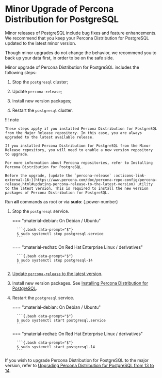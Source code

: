 # Minor Upgrade of Percona Distribution for PostgreSQL

Minor releases of PostgreSQL include bug fixes and feature enhancements. We recommend that you keep your Percona Distribution for PostgreSQL updated to the latest minor version.

Though minor upgrades do not change the behavior, we recommend you to back up your data first, in order to be on the safe side.

Minor upgrade of Percona Distribution for PostgreSQL includes the following steps:


1. Stop the `postgresql` cluster;

2. Update `percona-release`;

3. Install new version packages;

4. Restart the `postgresql` cluster.

!!! note

    These steps apply if you installed Percona Distribution for PostgreSQL from the Major Release repository. In this case, you are always upgraded to the latest available release.

    If you installed Percona Distribution for PostgreSQL from the Minor Release repository, you will need to enable a new version repository to upgrade.

    For more information about Percona repositories, refer to Installing Percona Distribution for PostgreSQL.

    Before the upgrade, [update the `percona-release` :octicons-link-external-16:](https://www.percona.com/doc/percona-repo-config/percona-release.html#updating-percona-release-to-the-latest-version) utility to the latest version. This is required to install the new version packages of Percona Distribution for PostgreSQL. 

Run **all** commands as root or via **sudo**:
{.power-number}

1. Stop the `postgresql` service.


    === ":material-debian: On Debian / Ubuntu"

         ```{.bash data-prompt="$"}
         $ sudo systemctl stop postgresql.service
         ```


    === ":material-redhat: On Red Hat Enterprise Linux / derivatives"

         ```{.bash data-prompt="$"}
         $ sudo systemctl stop postgresql-14
         ```

2. [Update `percona-release` to the latest version](https://docs.percona.com/percona-software-repositories/updating.html).


3. Install new version packages. See [Installing Percona Distribution for PostgreSQL](installing.md).


4. Restart the `postgresql` service.


    === ":material-debian: On Debian / Ubuntu"

         ```{.bash data-prompt="$"}
         $ sudo systemctl start postgresql.service
         ```


    === ":material-redhat: On Red Hat Enterprise Linux / derivatives"

         ```{.bash data-prompt="$"}
         $ sudo systemctl start postgresql-14
         ```


If you wish to upgrade Percona Distribution for PostgreSQL to the major version, refer to [Upgrading Percona Distribution for PostgreSQL from 13 to 14](major-upgrade.md).
